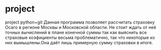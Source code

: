 project
=======

project python+git
Данная программа позволяет рассчитать страховку Осаго в регионе Москвы и Московской области.
Не стоит ждать от неё точных вычислений в плане конечной суммы так как выяснить все страховые 
коэфициенты весьма проблематично, так что некоторые из них вымышлены.Она даёт лишь примерную сумму страховки в итоге.
